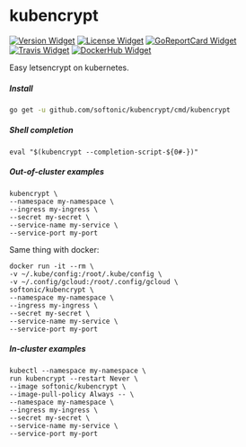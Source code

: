 # kubencrypt

[![Version Widget]][Version] [![License Widget]][License] [![GoReportCard Widget]][GoReportCard] [![Travis Widget]][Travis] [![DockerHub Widget]][DockerHub]

[Version]: https://github.com/softonic/kubencrypt/releases
[Version Widget]: https://img.shields.io/github/release/softonic/kubencrypt.svg?maxAge=60
[License]: http://www.apache.org/licenses/LICENSE-2.0.txt
[License Widget]: https://img.shields.io/badge/license-APACHE2-1eb0fc.svg
[GoReportCard]: https://goreportcard.com/report/softonic/kubencrypt
[GoReportCard Widget]: https://goreportcard.com/badge/softonic/kubencrypt
[Travis]: https://travis-ci.org/softonic/kubencrypt
[Travis Widget]: https://travis-ci.org/softonic/kubencrypt.svg?branch=master
[DockerHub]: https://hub.docker.com/r/softonic/kubencrypt
[DockerHub Widget]: https://img.shields.io/docker/pulls/softonic/kubencrypt.svg

Easy letsencrypt on kubernetes.

##### Install

```bash
go get -u github.com/softonic/kubencrypt/cmd/kubencrypt
```

##### Shell completion

```none
eval "$(kubencrypt --completion-script-${0#-})"
```

##### Out-of-cluster examples

```none
kubencrypt \
--namespace my-namespace \
--ingress my-ingress \
--secret my-secret \
--service-name my-service \
--service-port my-port
```

Same thing with docker:

```none
docker run -it --rm \
-v ~/.kube/config:/root/.kube/config \
-v ~/.config/gcloud:/root/.config/gcloud \
softonic/kubencrypt \
--namespace my-namespace \
--ingress my-ingress \
--secret my-secret \
--service-name my-service \
--service-port my-port
```

##### In-cluster examples

```none
kubectl --namespace my-namespace \
run kubencrypt --restart Never \
--image softonic/kubencrypt \
--image-pull-policy Always -- \
--namespace my-namespace \
--ingress my-ingress \
--secret my-secret \
--service-name my-service \
--service-port my-port
```
